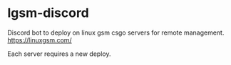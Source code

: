 # lgsm-discord
Discord bot to deploy on linux gsm csgo servers for remote management. https://linuxgsm.com/

Each server requires a new deploy.

